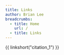 ```yaml
---
title: Links
author: Brian Lee
breadcrumbs:
  - title: Home
    url: /
  - title: Links
---
```

{{ linkshort("citation_1") }}
